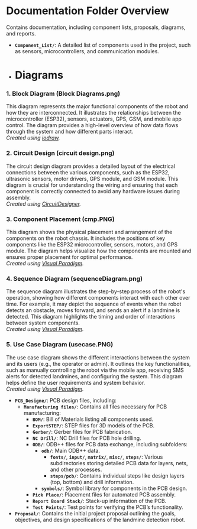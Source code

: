 # Documentation Folder Overview
Contains documentation, including component lists, proposals, diagrams, and reports.

- **`Component_List/`**: A detailed list of components used in the project, such as sensors, microcontrollers, and communication modules.
- # Diagrams

### 1. **Block Diagram (Block Diagrams.png)**
This diagram represents the major functional components of the robot and how they are interconnected. It illustrates the relationships between the microcontroller (ESP32), sensors, actuators, GPS, GSM, and mobile app control. The diagram provides a high-level overview of how data flows through the system and how different parts interact.  
*Created using [iodraw](https://iodraw.io/).*

### 2. **Circuit Design (circuit design.png)**
The circuit design diagram provides a detailed layout of the electrical connections between the various components, such as the ESP32, ultrasonic sensors, motor drivers, GPS module, and GSM module. This diagram is crucial for understanding the wiring and ensuring that each component is correctly connected to avoid any hardware issues during assembly.  
*Created using [CircuitDesigner](https://www.circuitdesigners.com/).*

### 3. **Component Placement (cmp.PNG)**
This diagram shows the physical placement and arrangement of the components on the robot chassis. It includes the positions of key components like the ESP32 microcontroller, sensors, motors, and GPS module. The diagram helps visualize how the components are mounted and ensures proper placement for optimal performance.  
*Created using [Visual Paradigm](https://www.visual-paradigm.com/).*

### 4. **Sequence Diagram (sequenceDiagram.png)**
The sequence diagram illustrates the step-by-step process of the robot's operation, showing how different components interact with each other over time. For example, it may depict the sequence of events when the robot detects an obstacle, moves forward, and sends an alert if a landmine is detected. This diagram highlights the timing and order of interactions between system components.  
*Created using [Visual Paradigm](https://www.visual-paradigm.com/).*

### 5. **Use Case Diagram (usecase.PNG)**
The use case diagram shows the different interactions between the system and its users (e.g., the operator or admin). It outlines the key functionalities, such as manually controlling the robot via the mobile app, receiving SMS alerts for detected landmines, and configuring the system. This diagram helps define the user requirements and system behavior.  
*Created using [Visual Paradigm](https://www.visual-paradigm.com/).*

- **`PCB_Designe/`**: PCB design files, including:
  - **`Manufacturing files/`**: Contains all files necessary for PCB manufacturing:
    - **`BOM/`**: Bill of Materials listing all components used.
    - **`ExportSTEP/`**: STEP files for 3D models of the PCB.
    - **`Gerber/`**: Gerber files for PCB fabrication.
    - **`NC Drill/`**: NC Drill files for PCB hole drilling.
    - **`ODB/`**: ODB++ files for PCB data exchange, including subfolders:
      - **`odb/`**: Main ODB++ data.
        - **`fonts/`**, **`input/`**, **`matrix/`**, **`misc/`**, **`steps/`**: Various subdirectories storing detailed PCB data for layers, nets, and other processes.
        - **`steps/pcb/`**: Contains individual steps like design layers (top, bottom) and drill information.
      - **`symbols/`**: Symbol library for components in the PCB design.
    - **`Pick Place/`**: Placement files for automated PCB assembly.
    - **`Report Board Stack/`**: Stack-up information of the PCB.
    - **`Test Points/`**: Test points for verifying the PCB’s functionality.
- **`Proposal/`**: Contains the initial project proposal outlining the goals, objectives, and design specifications of the landmine detection robot.
